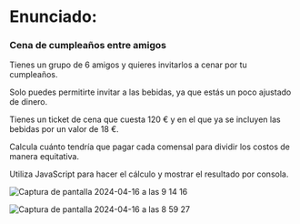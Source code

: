 # Enunciado:

### Cena de cumpleaños entre amigos

Tienes un grupo de 6 amigos y quieres invitarlos a cenar por tu cumpleaños.

Solo puedes permitirte invitar a las bebidas, ya que estás un poco ajustado de dinero.

Tienes un ticket de cena que cuesta 120 € y en el que ya se incluyen las bebidas por un valor de 18 €.

Calcula cuánto tendría que pagar cada comensal para dividir los costos de manera equitativa.

Utiliza JavaScript para hacer el cálculo y mostrar el resultado por consola.


![Captura de pantalla 2024-04-16 a las 9 14 16](https://github.com/Javilone/BootcampJS-entrega-02/assets/97972589/11fd439e-ecc7-4256-93b6-454e6eda7ac2)



![Captura de pantalla 2024-04-16 a las 8 59 27](https://github.com/Javilone/BootcampJS-entrega-02/assets/97972589/9f97f012-5dfe-4bfa-b29a-69a62245d8cc)


